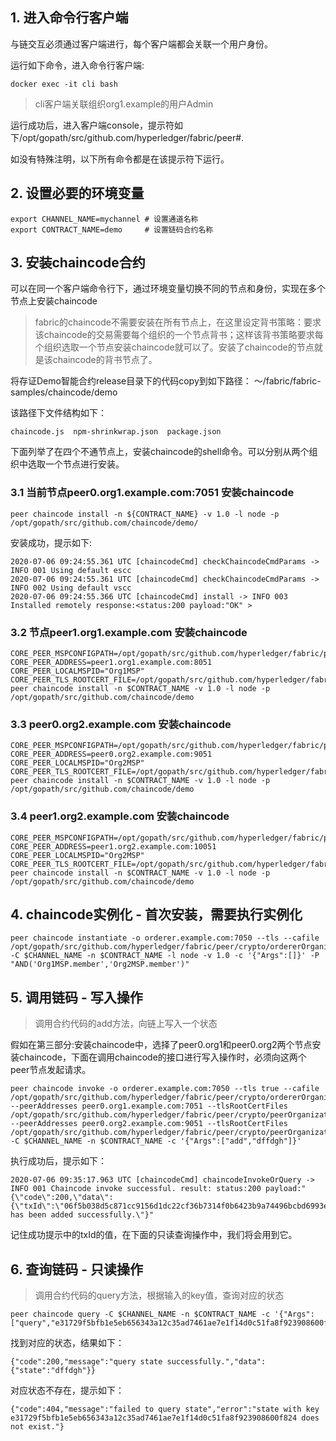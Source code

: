 ## 1. 进入命令行客户端
与链交互必须通过客户端进行，每个客户端都会关联一个用户身份。

运行如下命令，进入命令行客户端:
```
docker exec -it cli bash
```
> cli客户端关联组织org1.example的用户Admin

运行成功后，进入客户端console，提示符如下/opt/gopath/src/github.com/hyperledger/fabric/peer#. 

如没有特殊注明，以下所有命令都是在该提示符下运行。

## 2. 设置必要的环境变量

```
export CHANNEL_NAME=mychannel # 设置通道名称
export CONTRACT_NAME=demo     # 设置链码合约名称
```
## 3. 安装chaincode合约
可以在同一个客户端命令行下，通过环境变量切换不同的节点和身份，实现在多个节点上安装chaincode

> fabric的chaincode不需要安装在所有节点上，在这里设定背书策略：要求该chaincode的交易需要每个组织的一个节点背书；这样该背书策略要求每个组织选取一个节点安装chaincode就可以了。安装了chaincode的节点就是该chaincode的背书节点了。

将存证Demo智能合约release目录下的代码copy到如下路径： ～/fabric/fabric-samples/chaincode/demo

该路径下文件结构如下：

```
chaincode.js  npm-shrinkwrap.json  package.json
```
下面列举了在四个不通节点上，安装chaincode的shell命令。可以分别从两个组织中选取一个节点进行安装。

### 3.1 当前节点peer0.org1.example.com:7051 安装chaincode
```
peer chaincode install -n ${CONTRACT_NAME} -v 1.0 -l node -p /opt/gopath/src/github.com/chaincode/demo/
```

安装成功，提示如下:
```
2020-07-06 09:24:55.361 UTC [chaincodeCmd] checkChaincodeCmdParams -> INFO 001 Using default escc
2020-07-06 09:24:55.361 UTC [chaincodeCmd] checkChaincodeCmdParams -> INFO 002 Using default vscc
2020-07-06 09:24:55.366 UTC [chaincodeCmd] install -> INFO 003 Installed remotely response:<status:200 payload:"OK" >
```

### 3.2 节点peer1.org1.example.com 安装chaincode
```
CORE_PEER_MSPCONFIGPATH=/opt/gopath/src/github.com/hyperledger/fabric/peer/crypto/peerOrganizations/org1.example.com/users/Admin@org1.example.com/msp CORE_PEER_ADDRESS=peer1.org1.example.com:8051 CORE_PEER_LOCALMSPID="Org1MSP" CORE_PEER_TLS_ROOTCERT_FILE=/opt/gopath/src/github.com/hyperledger/fabric/peer/crypto/peerOrganizations/org1.example.com/peers/peer1.org1.example.com/tls/ca.crt peer chaincode install -n $CONTRACT_NAME -v 1.0 -l node -p /opt/gopath/src/github.com/chaincode/demo
```

### 3.3 peer0.org2.example.com 安装chaincode
```
CORE_PEER_MSPCONFIGPATH=/opt/gopath/src/github.com/hyperledger/fabric/peer/crypto/peerOrganizations/org2.example.com/users/Admin@org2.example.com/msp CORE_PEER_ADDRESS=peer0.org2.example.com:9051 CORE_PEER_LOCALMSPID="Org2MSP" CORE_PEER_TLS_ROOTCERT_FILE=/opt/gopath/src/github.com/hyperledger/fabric/peer/crypto/peerOrganizations/org2.example.com/peers/peer0.org2.example.com/tls/ca.crt peer chaincode install -n $CONTRACT_NAME -v 1.0 -l node -p /opt/gopath/src/github.com/chaincode/demo
```

### 3.4 peer1.org2.example.com 安装chaincode
```
CORE_PEER_MSPCONFIGPATH=/opt/gopath/src/github.com/hyperledger/fabric/peer/crypto/peerOrganizations/org2.example.com/users/Admin@org2.example.com/msp CORE_PEER_ADDRESS=peer1.org2.example.com:10051 CORE_PEER_LOCALMSPID="Org2MSP" CORE_PEER_TLS_ROOTCERT_FILE=/opt/gopath/src/github.com/hyperledger/fabric/peer/crypto/peerOrganizations/org2.example.com/peers/peer1.org2.example.com/tls/ca.crt peer chaincode install -n $CONTRACT_NAME -v 1.0 -l node -p /opt/gopath/src/github.com/chaincode/demo
```

## 4. chaincode实例化 - 首次安装，需要执行实例化
```
peer chaincode instantiate -o orderer.example.com:7050 --tls --cafile /opt/gopath/src/github.com/hyperledger/fabric/peer/crypto/ordererOrganizations/example.com/orderers/orderer.example.com/tls/ca.crt -C $CHANNEL_NAME -n $CONTRACT_NAME -l node -v 1.0 -c '{"Args":[]}' -P "AND('Org1MSP.member','Org2MSP.member')"
```

## 5. 调用链码 - 写入操作
> 调用合约代码的add方法，向链上写入一个状态

假如在第三部分:安装chaincode中，选择了peer0.org1和peer0.org2两个节点安装chaincode，下面在调用chaincode的接口进行写入操作时，必须向这两个peer节点发起请求。

```
peer chaincode invoke -o orderer.example.com:7050 --tls true --cafile /opt/gopath/src/github.com/hyperledger/fabric/peer/crypto/ordererOrganizations/example.com/orderers/orderer.example.com/tls/ca.crt --peerAddresses peer0.org1.example.com:7051 --tlsRootCertFiles /opt/gopath/src/github.com/hyperledger/fabric/peer/crypto/peerOrganizations/org1.example.com/peers/peer0.org1.example.com/tls/ca.crt --peerAddresses peer0.org2.example.com:9051 --tlsRootCertFiles /opt/gopath/src/github.com/hyperledger/fabric/peer/crypto/peerOrganizations/org2.example.com/peers/peer0.org2.example.com/tls/ca.crt -C $CHANNEL_NAME -n $CONTRACT_NAME -c '{"Args":["add","dffdgh"]}'
```
执行成功后，提示如下：
```
2020-07-06 09:35:17.963 UTC [chaincodeCmd] chaincodeInvokeOrQuery -> INFO 001 Chaincode invoke successful. result: status:200 payload:"{\"code\":200,\"data\":{\"txId\":\"06f5b038d5c871cc9156d1dc22cf36b7314f0b6423b9a74496bcbd6993e0b031\"},\"message\":\"state has been added successfully.\"}"
```
记住成功提示中的txId的值，在下面的只读查询操作中，我们将会用到它。

## 6. 查询链码 - 只读操作
> 调用合约代码的query方法，根据输入的key值，查询对应的状态

```
peer chaincode query -C $CHANNEL_NAME -n $CONTRACT_NAME -c '{"Args":["query","e31729f5bfb1e5eb656343a12c35ad7461ae7e1f14d0c51fa8f923908600f824"]}'
```
找到对应的状态，结果如下：
```
{"code":200,"message":"query state successfully.","data":{"state":"dffdgh"}}
```
对应状态不存在，提示如下：
```
{"code":404,"message":"failed to query state","error":"state with key e31729f5bfb1e5eb656343a12c35ad7461ae7e1f14d0c51fa8f923908600f824 does not exist."}
```
